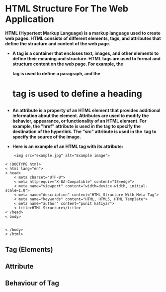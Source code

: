 # HTML Structure For The Web Application

**HTML (Hypertext Markup Language) is a markup language used to create web pages. HTML consists of different elements, tags, and attributes that define the structure and content of the web page.**

- **A tag is a container that encloses text, images, and other elements to define their meaning and structure. HTML tags are used to format and structure content on the web page. For example, the <p> tag is used to define a paragraph, and the <h1> tag is used to define a heading**

- **An attribute is a property of an HTML element that provides additional information about the element. Attributes are used to modify the behavior, appearance, or functionality of an HTML element. For example, the "href" attribute is used in the <a> tag to specify the destination of the hyperlink. The "src" attribute is used in the <img> tag to specify the source of the image.**

- **Here is an example of an HTML tag with its attribute:**
    
```
    <img src="example.jpg" alt="Example image">
```
    
    
```
< !DOCTYPE html>
< html lang="en">
< head>
    < meta charset="UTF-8">
    < meta http-equiv="X-UA-Compatible" content="IE=edge">
    < meta name="viewport" content="width=device-width, initial-scale=1.0">
    < meta name="description" content="HTML Structure With Meta Tag">
    < meta name="keywords" content="HTML, HTML5, HTML Template">
    < meta name="author" content="punit katiyar">
    < title>HTML Structure</title>
< /head>
< body>
 
    
< /body>
< /html>   
```

## Tag (Elements)

## Attribute 

## Behaviour of Tag


